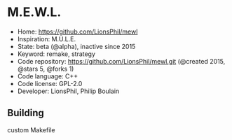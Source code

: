 # M.E.W.L.

- Home: https://github.com/LionsPhil/mewl
- Inspiration: M.U.L.E.
- State: beta (@alpha), inactive since 2015
- Keyword: remake, strategy
- Code repository: https://github.com/LionsPhil/mewl.git (@created 2015, @stars 5, @forks 1)
- Code language: C++
- Code license: GPL-2.0
- Developer: LionsPhil, Philip Boulain

## Building

custom Makefile
